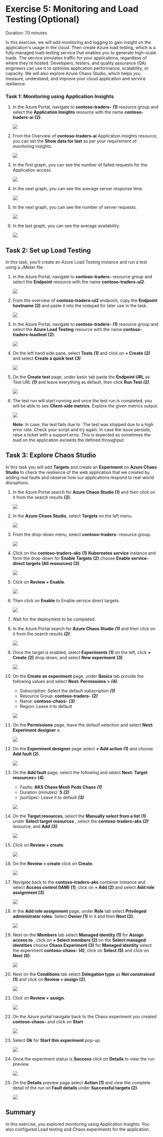 # Exercise 5: Monitoring and Load Testing (Optional)

Duration: 70 minutes

In this exercise, we will add monitoring and logging to gain insight on the application's usage in the cloud. Then create Azure load testing, which is a fully managed load-testing service that enables you to generate high-scale loads. The service simulates traffic for your applications, regardless of where they're hosted. Developers, testers, and quality assurance (QA) engineers can use it to optimise application performance, scalability, or capacity. We will also explore Azure Chaos Studio, which helps you measure, understand, and improve your cloud application and service resilience.

### Task 1: Monitoring using Application Insights

1. In the Azure Portal, navigate to **contoso-traders-<inject key="Deploymentid" enableCopy="false" />** **(1)** resource group and select the **Application Insights** resource with the name  **contoso-traders-ai<inject key="Deploymentid" />** **(2)**.

   ![](media/upd-ex6-t1-openai.png)
   
1. From the Overview of **contoso-traders-ai<inject key="Deploymentid"  enableCopy="false" />** Application Insights resource, you can set the **Show data for last** as per your requirement of monitoring insights.

   ![](media/upd-ex6-t1-set-showdata.png)
   
1. In the first graph, you can see the number of failed requests for the Application access.

   ![](media/upd-ex6-t1-failedrequests.png)
   
1. In the next graph, you can see the average server response time.

   ![](media/upd-ex6-t1-server-response-time.png)
   
1. In the next graph, you can see the number of server requests.

   ![](media/upd-ex6-t1-server-requests.png)
   
1. In the last graph, you can see the average availability.

   ![](media/upd-ex6-t1-availability.png)  
   
## Task 2: Set up Load Testing

In this task, you'll create an Azure Load Testing instance and run a test using a JMeter file.

1. In the Azure Portal, navigate to **contoso-traders-<inject key="Deploymentid" enableCopy="false" />** resource group and select the **Endpoint** resource with the name  **contoso-traders-ui2<inject key="Deploymentid" />**.

   ![](media/dglt1.jpg)

1. From the overview of **contoso-traders-ui2<inject key="Deploymentid" enableCopy="false" />** endpoint, copy the **Endpoint hostname** **(2)** and paste it into the notepad for later use in the task.

   ![](media/dglt2.jpg)

1. In the Azure Portal, navigate to **contoso-traders-<inject key="Deploymentid" enableCopy="false" />** **(1)** resource group and select the **Azure Load Testing** resource with the name  **contoso-traders-loadtest<inject key="Deploymentid" />** **(2)**.

   ![](media/upd-2dgn117.png)
   
1. On the left hand side pane, select **Tests** ***(1)*** and click on **+ Create** ***(2)*** and select **Create a quick test** ***(3)***.

   ![](media/2dgn96.png)

1. On the **Create test** page, under basic tab paste the **Endpoint URL** as Test URL ***(1)*** and  leave everything as default, then click **Run Test** ***(2)***.

   ![](media/ex6-task2-step5.png)

1. The test run will start running and once the test run is completed, you will be able to see **Client-side metrics**. Explore the given metrics output.

   ![](media/dglt4.jpg)
   
   **Note**: In case, the test fails due to `The test was stopped due to a high error rate. Check your script and try again. In case the issue persists, raise a ticket with a support error. This is expected as sometimes the load on the application exceeds the defined throughput.
     
## Task 3: Explore Chaos Studio

In this task you will add **Targets** and create an **Experiment** on **Azure Chaos Studio** to check the resilience of the web application that we created by adding  real faults and observe how our applications respond to real-world disruptions.

1. In the Azure Portal search for **Azure Chaos Studio (1)** and then click on it from the search results **(2)**.
   
   ![](media/Ex6-T2-S1.1.png)

1. In the **Azure Chaos Studio**, select **Targets** on the left menu.

   ![](media/Ex6-T2-S2.png)
      
1. From the drop-down menu, select **contoso-traders-<inject key="DeploymentID" enableCopy="false" />** resource group.
 
   ![](media/2dgn122.1.png)
     
1. Click on the **contoso-traders-aks<inject key="DeploymentID" enableCopy="false" />** **(1)** **Kubernetes service** instance and form the drop-down for **Enable Targets** **(2)** choose **Enable service-direct targets (All resources)** **(3)**.

   ![](media/2dgn99.png)
     
1. Click on **Review + Enable**.

   ![](media/reviewenable.png)

1. Then click on **Enable** to Enable service direct targets. 
   
   ![](media/enable.png)

1. Wait for the deployment to be completed.  

1. In the Azure Portal search for **Azure Chaos Studio** ***(1)*** and then click on it from the search results ***(2)***.
   
   ![](media/Ex6-T2-S1.1.png)
    
1. Once the target is enabled, select **Experiments** ***(1)*** on the left, click **+ Create** ***(2)*** drop-down, and select **New experiment** **(3)** .
 
   ![](media/ex6-task3-step9.png)
 
1. On the **Create an experiment** page, under **Basics** tab provide the following values and select **Next: Permissions >** ***(4)***.

    - Subscription: Select the default subscription ***(1)***
    - Resource Group: **contoso-traders-<inject key="DeploymentID" enableCopy="false" />** ***(2)***
    - Name: **contoso-chaos-<inject key="DeploymentID" enableCopy="false" />** ***(3)***
    - Region: Leave it to default 
 
   ![](media/E5T1S10.png)
   
1. On the **Permissions** page, leave the default selection and select **Next: Experiment designer >**.

   ![](media/E5T1S11.png)
 
1. On the **Experiment designer** page select **+ Add action (1)** and choose **Add fault (2)**.

   ![](media/Ex6-T2-S7.3.png)
 
1. On the **Add fault** page, select the following and select **Next: Target resources>** **(4)**.
   
   - Faults: **AKS Chaos Mesh Pods Chaos** ***(1)***
   - Duration (minutes): **5** ***(2)***
   - jsonSpec: Leave it to default ***(3)***
     
   ![](media/2dgn61.png)
     
1. On the **Target resources**, select the **Manually select from a list** **(1)** under **Select target resources** , select the **contoso-traders-aks<inject key="DeploymentID" enableCopy="false" />** ***(2)*** resource, and **Add** ***(3)***.
  
   ![](media/ex6-task3-step14.png)
  
1. Click on **Review + create**.
  
   ![](media/upd-review.png)
   
1. On the **Review + create** click on **Create**.
  
   ![](media/2dgn104.png)
  
1. Navigate back to the **contoso-traders-aks<inject key="DeploymentID" enableCopy="false" />** container instance and select **Access control (IAM) (1)**, click on **+ Add (2)** and select **Add role assignment (3)**. 
  
   ![](media/2dgn121.png)
  
1. In the **Add role assignment** page, under **Role** tab select **Privileged administrator roles**. Select **Owner (1)** in it and then **Next (2)**.
  
   ![](media/ex6-task3-step18.png)
  
1. Next on the **Members** tab select **Managed identity (1)**  for **Assign access to** , click on **+ Select members (2)**  on the **Select managed identities** choose **Chaos Experiment (3)** for **Managed identity** select the experiment **contoso-chaos-<inject key="DeploymentID" enableCopy="false" /> (4)**, click on **Select (5)** and click on **Next** **(6)**.  
   
   ![](media/ex6-task3-step19.png)
  
1. Next on the **Conditions** tab select **Delegation type** as **Not constrained** **(1)** and click on **Review + assign** **(2)**.

   ![](media/ex6-task3-step20.png)

1. Click on **Review + assign**. 
   
   ![](media/ex6-task3-step21.png)
      
1. On the Azure portal navigate back to the Chaos experiment you created **contoso-chaos-<inject key="DeploymentID" enableCopy="false" />** and click on **Start**.
  
   ![](media/2dgn108.png)
 
1. Select **Ok** for **Start this experiment** pop-up.

    ![](media/Ex6-T2-S17.1.png)
       
1. Once the experiment status is **Success** click on **Details** to view the run preview.
 
   ![](media/2dgn109.png)
 
1. On the **Details** preview page select **Action (1)** and view the complete detail of the run on **Fault details** under **Successful targets (2)**.
 
   ![](media/2dgn110.png)

## Summary

In this exercise, you explored monitoring using Application Insights. You also configured Load testing and Chaos experiments for the application.
